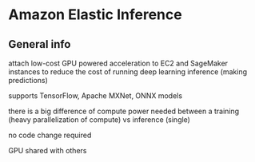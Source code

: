 # Amazon Elastic Inference

## General info

attach low-cost GPU powered acceleration to EC2 and SageMaker instances to reduce the cost of running deep learning inference (making predictions)

supports TensorFlow, Apache MXNet, ONNX models

there is a big difference of compute power needed between a training (heavy parallelization of compute) vs inference (single)

no code change required

GPU shared with others
